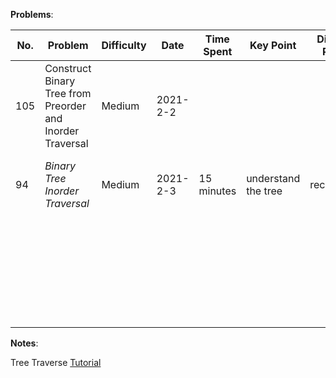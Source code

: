 **Problems**:

| No.  | Problem                                                   | Difficulty | Date     | Time Spent | Key   Point         | Diffcult Point | Similar Problem | Note                                             |
| ---- | --------------------------------------------------------- | ---------- | -------- | ---------- | ------------------- | -------------- | --------------- | ------------------------------------------------ |
| 105  | Construct Binary Tree from Preorder and Inorder Traversal | Medium     | 2021-2-2 |            |                     |                |                 |                                                  |
| 94   | *Binary Tree Inorder Traversal*                           | Medium     | 2021-2-3 | 15 minutes | understand the tree | recurssion     |                 | it pretty easy after understand the tree concept |
|      |                                                           |            |          |            |                     |                |                 |                                                  |
|      |                                                           |            |          |            |                     |                |                 |                                                  |
|      |                                                           |            |          |            |                     |                |                 |                                                  |
|      |                                                           |            |          |            |                     |                |                 |                                                  |
|      |                                                           |            |          |            |                     |                |                 |                                                  |
|      |                                                           |            |          |            |                     |                |                 |                                                  |
|      |                                                           |            |          |            |                     |                |                 |                                                  |
|      |                                                           |            |          |            |                     |                |                 |                                                  |
|      |                                                           |            |          |            |                     |                |                 |                                                  |
|      |                                                           |            |          |            |                     |                |                 |                                                  |
|      |                                                           |            |          |            |                     |                |                 |                                                  |
|      |                                                           |            |          |            |                     |                |                 |                                                  |
|      |                                                           |            |          |            |                     |                |                 |                                                  |
|      |                                                           |            |          |            |                     |                |                 |                                                  |
|      |                                                           |            |          |            |                     |                |                 |                                                  |
|      |                                                           |            |          |            |                     |                |                 |                                                  |
|      |                                                           |            |          |            |                     |                |                 |                                                  |
|      |                                                           |            |          |            |                     |                |                 |                                                  |
|      |                                                           |            |          |            |                     |                |                 |                                                  |
|      |                                                           |            |          |            |                     |                |                 |                                                  |
|      |                                                           |            |          |            |                     |                |                 |                                                  |
|      |                                                           |            |          |            |                     |                |                 |                                                  |
|      |                                                           |            |          |            |                     |                |                 |                                                  |
|      |                                                           |            |          |            |                     |                |                 |                                                  |
|      |                                                           |            |          |            |                     |                |                 |                                                  |
|      |                                                           |            |          |            |                     |                |                 |                                                  |
|      |                                                           |            |          |            |                     |                |                 |                                                  |
|      |                                                           |            |          |            |                     |                |                 |                                                  |
|      |                                                           |            |          |            |                     |                |                 |                                                  |

**Notes**: 

Tree Traverse [Tutorial](https://www.geeksforgeeks.org/tree-traversals-inorder-preorder-and-postorder/)


